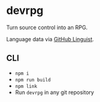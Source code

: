 # devrpg

Turn source control into an RPG.

Language data via [GitHub Linguist](https://github.com/github/linguist).

## CLI

* `npm i`
* `npm run build`
* `npm link`
* Run `devrpg` in any git repository
